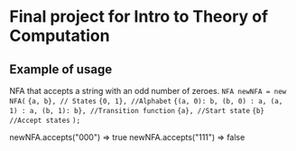# Final project for Intro to Theory of Computation

## Example of usage

NFA that accepts a string with an odd number of zeroes.
`NFA newNFA = new NFA(`
`{a, b}, // States`
`{0, 1}, //Alphabet`
`{(a, 0): b, (b, 0) : a, (a, 1) : a, (b, 1): b}, //Transition function`
`{a}, //Start state`
`{b} //Accept states`
`);`

newNFA.accepts("000") => true
newNFA.accepts("111") => false
